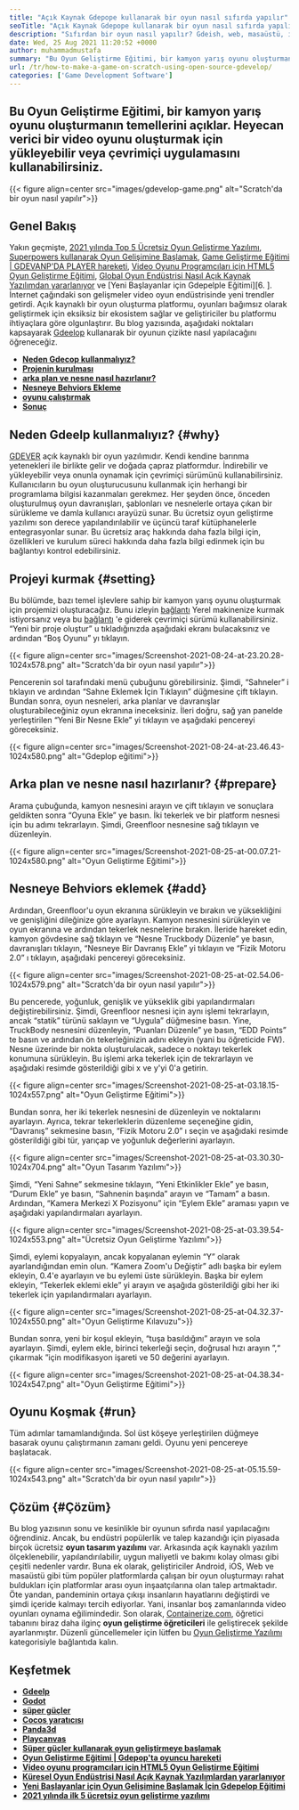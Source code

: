 ```yaml
---
title: "Açık Kaynak Gdepope kullanarak bir oyun nasıl sıfırda yapılır" 
seoTitle: "Açık Kaynak Gdepope kullanarak bir oyun nasıl sıfırda yapılır" 
description: "Sıfırdan bir oyun nasıl yapılır? Gdeish, web, masaüstü, iOS ve Android için video oyunları oluşturmak için birçok bileşen ve davranışla dolu mantıklı bir kullanıcı arayüzü sunar." 
date: Wed, 25 Aug 2021 11:20:52 +0000
author: muhammadmustafa
summary: "Bu Oyun Geliştirme Eğitimi, bir kamyon yarış oyunu oluşturmanın temellerini açıklar. Heyecan verici bir video oyunu oluşturmak için yükleyebilir veya çevrimiçi uygulamasını kullanabilirsiniz." 
url: /tr/how-to-make-a-game-on-scratch-using-open-source-gdevelop/
categories: ['Game Development Software']
---
```


## Bu Oyun Geliştirme Eğitimi, bir kamyon yarış oyunu oluşturmanın temellerini açıklar. Heyecan verici bir video oyunu oluşturmak için yükleyebilir veya çevrimiçi uygulamasını kullanabilirsiniz.

{{< figure align=center src="images/gdevelop-game.png" alt="Scratch'da bir oyun nasıl yapılır">}}


## **Genel Bakış** 
Yakın geçmişte, [2021 yılında Top 5 Ücretsiz Oyun Geliştirme Yazılımı][1], [Superpowers kullanarak Oyun Gelişimine Başlamak][2], [Game Geliştirme Eğitimi | GDEVANP'DA PLAYER hareketi][3], [Video Oyunu Programcıları için HTML5 Oyun Geliştirme Eğitimi][4], [Global Oyun Endüstrisi Nasıl Açık Kaynak Yazılımdan yararlanıyor][5] ve [Yeni Başlayanlar için Gdepelple Eğitimi][6. ]. İnternet çağındaki son gelişmeler video oyun endüstrisinde yeni trendler getirdi. Açık kaynaklı bir oyun oluşturma platformu, oyunları bağımsız olarak geliştirmek için eksiksiz bir ekosistem sağlar ve geliştiriciler bu platformu ihtiyaçlara göre olgunlaştırır. Bu blog yazısında, aşağıdaki noktaları kapsayarak [Gdeelop][7] kullanarak bir oyunun çizikte nasıl yapılacağını öğreneceğiz.
* **[Neden Gdecop kullanmalıyız?][8]** 
* **[Projenin kurulması][9]** 
* **[arka plan ve nesne nasıl hazırlanır?][10]** 
* **[Nesneye Behviors Ekleme][11]** 
* **[oyunu çalıştırmak][12]** 
* **[Sonuç][13]** 

## Neden Gdeelp kullanmalıyız? {#why}

[GDEVER][7] açık kaynaklı bir oyun yazılımıdır. Kendi kendine barınma yetenekleri ile birlikte gelir ve doğada çapraz platformdur. İndirebilir ve yükleyebilir veya onunla oynamak için çevrimiçi sürümünü kullanabilirsiniz. Kullanıcıların bu oyun oluşturucusunu kullanmak için herhangi bir programlama bilgisi kazanmaları gerekmez. Her şeyden önce, önceden oluşturulmuş oyun davranışları, şablonları ve nesnelerle ortaya çıkan bir sürükleme ve damla kullanıcı arayüzü sunar. Bu ücretsiz oyun geliştirme yazılımı son derece yapılandırılabilir ve üçüncü taraf kütüphanelerle entegrasyonlar sunar. Bu ücretsiz araç hakkında daha fazla bilgi için, özellikleri ve kurulum süreci hakkında daha fazla bilgi edinmek için bu bağlantıyı kontrol edebilirsiniz.

## Projeyi kurmak {#setting}

Bu bölümde, bazı temel işlevlere sahip bir kamyon yarış oyunu oluşturmak için projemizi oluşturacağız. Bunu izleyin [bağlantı][6] Yerel makinenize kurmak istiyorsanız veya bu [bağlantı][14] 'e giderek çevrimiçi sürümü kullanabilirsiniz.
“Yeni bir proje oluştur” u tıkladığınızda aşağıdaki ekranı bulacaksınız ve ardından “Boş Oyunu” yı tıklayın.

{{< figure align=center src="images/Screenshot-2021-08-24-at-23.20.28-1024x578.png" alt="Scratch'da bir oyun nasıl yapılır">}}

Pencerenin sol tarafındaki menü çubuğunu görebilirsiniz. Şimdi, “Sahneler” i tıklayın ve ardından “Sahne Eklemek İçin Tıklayın” düğmesine çift tıklayın. Bundan sonra, oyun nesneleri, arka planlar ve davranışlar oluşturabileceğiniz oyun ekranına ineceksiniz. İleri doğru, sağ yan panelde yerleştirilen “Yeni Bir Nesne Ekle” yi tıklayın ve aşağıdaki pencereyi göreceksiniz.

{{< figure align=center src="images/Screenshot-2021-08-24-at-23.46.43-1024x580.png" alt="Gdeplop eğitimi">}}


## Arka plan ve nesne nasıl hazırlanır? {#prepare}

Arama çubuğunda, kamyon nesnesini arayın ve çift tıklayın ve sonuçlara geldikten sonra “Oyuna Ekle” ye basın. İki tekerlek ve bir platform nesnesi için bu adımı tekrarlayın. Şimdi, Greenfloor nesnesine sağ tıklayın ve düzenleyin.

{{< figure align=center src="images/Screenshot-2021-08-25-at-00.07.21-1024x580.png" alt="Oyun Geliştirme Eğitimi">}}


## Nesneye Behviors eklemek {#add}

Ardından, Greenfloor'u oyun ekranına sürükleyin ve bırakın ve yüksekliğini ve genişliğini dileğinize göre ayarlayın. Kamyon nesnesini sürükleyin ve oyun ekranına ve ardından tekerlek nesnelerine bırakın. İleride hareket edin, kamyon gövdesine sağ tıklayın ve “Nesne Truckbody Düzenle” ye basın, davranışları tıklayın, “Nesneye Bir Davranış Ekle” yi tıklayın ve “Fizik Motoru 2.0” ı tıklayın, aşağıdaki pencereyi göreceksiniz.

{{< figure align=center src="images/Screenshot-2021-08-25-at-02.54.06-1024x579.png" alt="Scratch'da bir oyun nasıl yapılır">}}

Bu pencerede, yoğunluk, genişlik ve yükseklik gibi yapılandırmaları değiştirebilirsiniz. Şimdi, Greenfloor nesnesi için aynı işlemi tekrarlayın, ancak “statik” türünü saklayın ve “Uygula” düğmesine basın. Yine, TruckBody nesnesini düzenleyin, “Puanları Düzenle” ye basın, “EDD Points” te basın ve ardından ön tekerleğinizin adını ekleyin (yani bu öğreticide FW). Nesne üzerinde bir nokta oluşturulacak, sadece o noktayı tekerlek konumuna sürükleyin. Bu işlemi arka tekerlek için de tekrarlayın ve aşağıdaki resimde gösterildiği gibi x ve y'yi 0'a getirin.

{{< figure align=center src="images/Screenshot-2021-08-25-at-03.18.15-1024x557.png" alt="Oyun Geliştirme Eğitimi">}}

Bundan sonra, her iki tekerlek nesnesini de düzenleyin ve noktalarını ayarlayın. Ayrıca, tekrar tekerleklerin düzenleme seçeneğine gidin, “Davranış” sekmesine basın, “Fizik Motoru 2.0” ı seçin ve aşağıdaki resimde gösterildiği gibi tür, yarıçap ve yoğunluk değerlerini ayarlayın.

{{< figure align=center src="images/Screenshot-2021-08-25-at-03.30.30-1024x704.png" alt="Oyun Tasarım Yazılımı">}}

Şimdi, “Yeni Sahne” sekmesine tıklayın, “Yeni Etkinlikler Ekle” ye basın, “Durum Ekle” ye basın, “Sahnenin başında” arayın ve “Tamam” a basın. Ardından, “Kamera Merkezi X Pozisyonu” için “Eylem Ekle” araması yapın ve aşağıdaki yapılandırmaları ayarlayın.

{{< figure align=center src="images/Screenshot-2021-08-25-at-03.39.54-1024x553.png" alt="Ücretsiz Oyun Geliştirme Yazılımı">}}

Şimdi, eylemi kopyalayın, ancak kopyalanan eylemin “Y” olarak ayarlandığından emin olun. “Kamera Zoom'u Değiştir” adlı başka bir eylem ekleyin, 0.4'e ayarlayın ve bu eylemi üste sürükleyin. Başka bir eylem ekleyin, “Tekerlek eklemi ekle” yi arayın ve aşağıda gösterildiği gibi her iki tekerlek için yapılandırmaları ayarlayın.

{{< figure align=center src="images/Screenshot-2021-08-25-at-04.32.37-1024x550.png" alt="Oyun Geliştirme Kılavuzu">}}

Bundan sonra, yeni bir koşul ekleyin, “tuşa basıldığını” arayın ve sola ayarlayın. Şimdi, eylem ekle, birinci tekerleği seçin, doğrusal hızı arayın ”,“ çıkarmak ”için modifikasyon işareti ve 50 değerini ayarlayın.

{{< figure align=center src="images/Screenshot-2021-08-25-at-04.38.34-1024x547.png" alt="Oyun Geliştirme Eğitimi">}}


## Oyunu Koşmak {#run}

Tüm adımlar tamamlandığında. Sol üst köşeye yerleştirilen düğmeye basarak oyunu çalıştırmanın zamanı geldi. Oyunu yeni pencereye başlatacak.

{{< figure align=center src="images/Screenshot-2021-08-25-at-05.15.59-1024x543.png" alt="Scratch'da bir oyun nasıl yapılır">}}


## Çözüm {#Çözüm}

Bu blog yazısının sonu ve kesinlikle bir oyunun sıfırda nasıl yapılacağını öğrendiniz. Ancak, bu endüstri popülerlik ve talep kazandığı için piyasada birçok ücretsiz **oyun tasarım yazılımı** var. Arkasında açık kaynaklı yazılım ölçeklenebilir, yapılandırılabilir, uygun maliyetli ve bakımı kolay olması gibi çeşitli nedenler vardır. Buna ek olarak, geliştiriciler Android, iOS, Web ve masaüstü gibi tüm popüler platformlarda çalışan bir oyun oluşturmayı rahat buldukları için platformlar arası oyun inşaatçılarına olan talep artmaktadır. Öte yandan, pandeminin ortaya çıkışı insanların hayatlarını değiştirdi ve şimdi içeride kalmayı tercih ediyorlar. Yani, insanlar boş zamanlarında video oyunları oynama eğilimindedir.
Son olarak, [Containerize.com][15], öğretici tabanını biraz daha ilginç **oyun geliştirme öğreticileri** ile geliştirecek şekilde ayarlanmıştır. Düzenli güncellemeler için lütfen bu [Oyun Geliştirme Yazılımı][16] kategorisiyle bağlantıda kalın.

## Keşfetmek
* **[Gdeelp][7]** 
* **[Godot][17]** 
* **[süper güçler][18]** 
* **[Cocos yaratıcısı][19]** 
* **[Panda3d][20]** 
* **[Playcanvas][21]** 
* **[Süper güçler kullanarak oyun geliştirmeye başlamak][2]** 
* **[Oyun Geliştirme Eğitimi | Gdepop'ta oyuncu hareketi][3]** 
* **[Video oyunu programcıları için HTML5 Oyun Geliştirme Eğitimi][4]** 
* **[Küresel Oyun Endüstrisi Nasıl Açık Kaynak Yazılımlardan yararlanıyor][5]** 
* **[Yeni Başlayanlar için Oyun Gelişimine Başlamak İçin Gdepelop Eğitimi][6]** 
* [ **2021 yılında ilk 5 ücretsiz oyun geliştirme yazılımı** ][1]



[1]: https://blog.containerize.com/game-development-software/top-5-free-game-development-software-in-the-year-2021/
[2]: https://blog.containerize.com/game-development-software/superpowers-animation-getting-started-with-game-development/
[3]: https://blog.containerize.com/game-development-software/game-development-tutorial-player-movement-in-gdevelop/
[4]: https://blog.containerize.com/2021/05/19/html5-game-development-tutorial-for-video-game-programmers/
[5]: https://blog.containerize.com/game-development-software/how-global-gaming-market-leveraging-open-source-software/
[6]: https://blog.containerize.com/game-development-software/game-development-tutorial-player-movement-in-gdevelop/
[7]: https://products.containerize.com/game-development-software/gdevelop/
[8]: #why
[9]: #setting
[10]: #prepare
[11]: #add
[12]: #run
[13]: #Conclusion
[14]: https://editor.gdevelop-app.com/
[15]: https://www.containerize.com/
[16]: https://products.containerize.com/game-development-software/
[17]: https://products.containerize.com/game-development-software/godot/
[18]: https://products.containerize.com/game-development-software/superpowers/
[19]: https://products.containerize.com/game-development-software/cocos-creator/
[20]: https://products.containerize.com/game-development-software/panda3d/
[21]: https://products.containerize.com/game-development-software/playcanvas/
